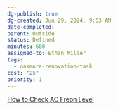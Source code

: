 ```yaml
---
dg-publish: true
dg-created: Jun 29, 2024, 9:53 AM
date-completed:
parent: Outside
status: Defined
minutes: 600
assigned-to: Ethan Miller
tags:
  - oakmore-renovation-task
cost: "25"
priority: 1
---
```


[How to Check AC Freon Level](https://www.youtube.com/watch?v=dExFtP-nXTw)